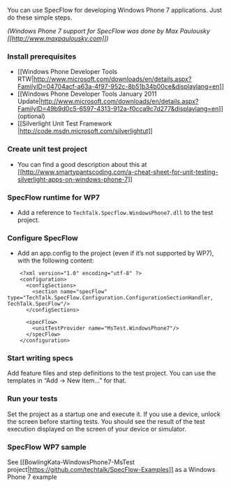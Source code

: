 You can use SpecFlow for developing Windows Phone 7 applications. Just do these simple steps.

*(Windows Phone 7 support for SpecFlow was done by Max Paulousky [[http://www.maxpaulousky.com]])*

### Install prerequisites

- [[Windows Phone Developer Tools RTW|http://www.microsoft.com/downloads/en/details.aspx?FamilyID=04704acf-a63a-4f97-952c-8b51b34b00ce&displaylang=en]]
- [[Windows Phone Developer Tools January 2011 Update|http://www.microsoft.com/downloads/en/details.aspx?FamilyID=49b9d0c5-6597-4313-912a-f0cca9c7d277&displaylang=en]] (optional)
- [[Silverlight Unit Test Framework |http://code.msdn.microsoft.com/silverlightut]]

### Create unit test project
- You can find a good description about this at [[http://www.smartypantscoding.com/a-cheat-sheet-for-unit-testing-silverlight-apps-on-windows-phone-7]]

### SpecFlow runtime for WP7

- Add a reference to `TechTalk.Specflow.WindowsPhone7.dll` to the test project.

### Configure SpecFlow

- Add an app.config to the project (even if it’s not supported by WP7), with the following content:

```
    <?xml version="1.0" encoding="utf-8" ?>
    <configuration>
      <configSections>
        <section name="specFlow" type="TechTalk.SpecFlow.Configuration.ConfigurationSectionHandler, TechTalk.SpecFlow"/>
      </configSections>

      <specFlow>
        <unitTestProvider name="MsTest.WindowsPhone7"/>
      </specFlow>
    </configuration>
```

### Start writing specs

Add feature files and step definitions to the test project. You can use the templates in “Add → New Item…” for that.

### Run your tests

Set the project as a startup one and execute it. If you use a device, unlock the screen before starting tests. You should see the result of the test execution displayed on the screen of your device or simulator.

### SpecFlow WP7 sample

See [[BowlingKata-WindowsPhone7-MsTest project|https://github.com/techtalk/SpecFlow-Examples]]  as a Windows Phone 7 example